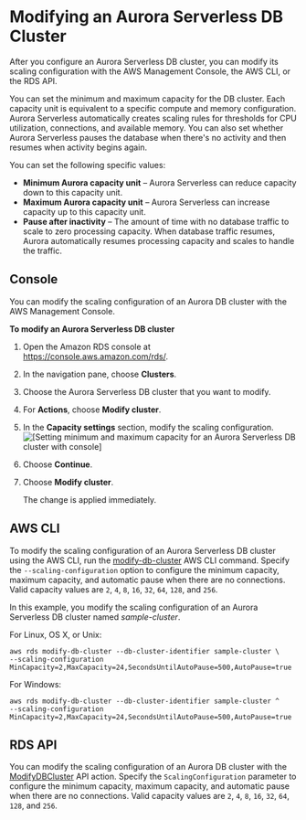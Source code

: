 # Modifying an Aurora Serverless DB Cluster<a name="aurora-serverless.modifying"></a>

After you configure an Aurora Serverless DB cluster, you can modify its scaling configuration with the AWS Management Console, the AWS CLI, or the RDS API\.

You can set the minimum and maximum capacity for the DB cluster\. Each capacity unit is equivalent to a specific compute and memory configuration\. Aurora Serverless automatically creates scaling rules for thresholds for CPU utilization, connections, and available memory\. You can also set whether Aurora Serverless pauses the database when there's no activity and then resumes when activity begins again\.

You can set the following specific values:
+ **Minimum Aurora capacity unit** – Aurora Serverless can reduce capacity down to this capacity unit\.
+ **Maximum Aurora capacity unit** – Aurora Serverless can increase capacity up to this capacity unit\.
+ **Pause after inactivity** – The amount of time with no database traffic to scale to zero processing capacity\. When database traffic resumes, Aurora automatically resumes processing capacity and scales to handle the traffic\.

## Console<a name="aurora-serverless.modifying.console"></a>

You can modify the scaling configuration of an Aurora DB cluster with the AWS Management Console\.

**To modify an Aurora Serverless DB cluster**

1. Open the Amazon RDS console at [https://console\.aws\.amazon\.com/rds/](https://console.aws.amazon.com/rds/)\.

1. In the navigation pane, choose **Clusters**\.

1. Choose the Aurora Serverless DB cluster that you want to modify\.

1. For **Actions**, choose **Modify cluster**\.

1. In the **Capacity settings** section, modify the scaling configuration\.  
![\[Setting minimum and maximum capacity for an Aurora Serverless DB cluster with console\]](http://docs.aws.amazon.com/AmazonRDS/latest/AuroraUserGuide/images/aurora-serverless-capacity.png)

1. Choose **Continue**\.

1. Choose **Modify cluster**\.

   The change is applied immediately\.

## AWS CLI<a name="aurora-serverless.modifying.cli"></a>

To modify the scaling configuration of an Aurora Serverless DB cluster using the AWS CLI, run the [modify\-db\-cluster](https://docs.aws.amazon.com/cli/latest/reference/rds/modify-db-cluster.html) AWS CLI command\. Specify the `--scaling-configuration` option to configure the minimum capacity, maximum capacity, and automatic pause when there are no connections\. Valid capacity values are `2`, `4`, `8`, `16`, `32`, `64`, `128`, and `256`\.

In this example, you modify the scaling configuration of an Aurora Serverless DB cluster named *sample\-cluster*\.

For Linux, OS X, or Unix:

```
aws rds modify-db-cluster --db-cluster-identifier sample-cluster \
--scaling-configuration MinCapacity=2,MaxCapacity=24,SecondsUntilAutoPause=500,AutoPause=true
```

For Windows:

```
aws rds modify-db-cluster --db-cluster-identifier sample-cluster ^
--scaling-configuration MinCapacity=2,MaxCapacity=24,SecondsUntilAutoPause=500,AutoPause=true
```

## RDS API<a name="aurora-serverless.modifying.api"></a>

You can modify the scaling configuration of an Aurora DB cluster with the [ModifyDBCluster](https://docs.aws.amazon.com/AmazonRDS/latest/APIReference/API_ModifyDBCluster.html) API action\. Specify the `ScalingConfiguration` parameter to configure the minimum capacity, maximum capacity, and automatic pause when there are no connections\. Valid capacity values are `2`, `4`, `8`, `16`, `32`, `64`, `128`, and `256`\.